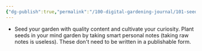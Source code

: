 ```yaml
---
{"dg-publish":true,"permalink":"/100-digital-gardening-journal/101-seeds/101-seeds/"}
---
```


- Seed your garden with quality content and cultivate your curiosity. Plant seeds in your mind garden by taking smart personal notes (taking raw notes is useless). These don't need to be written in a publishable form.